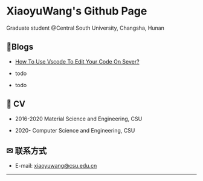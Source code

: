 # XiaoyuWang's Github Page

Graduate student @Central South University, Changsha, Hunan


## 🍟Blogs

- [How To Use Vscode To Edit Your Code On Sever?](https://github.com/XiaoyuWant/xiaoyuwant.github.io/blob/main/blogs/How_To_Use_Vscode_To_Edit_Your_Code_On_Sever.md)

- todo

- todo

## 💼 CV

- 2016-2020  Material Science and Engineering, CSU

- 2020-      Computer Science and Engineering, CSU




## ✉ 联系方式

- E-mail: xiaoyuwang@csu.edu.cn


---

